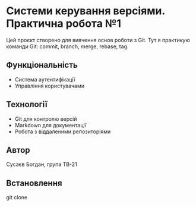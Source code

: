 # Системи керування версіями. Практична робота №1

Цей проєкт створено для вивчення основ роботи з Git.
Тут я практикую команди Git: commit, branch, merge, rebase, tag.

## Функціональність
- Система аутентифікації
- Управління користувачами

## Технології
- Git для контролю версій
- Markdown для документації
- Робота з віддаленими репозиторіями

## Автор
Сусаєв Богдан, група ТВ-21

## Встановлення
git clone <repository>
